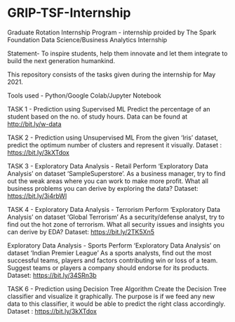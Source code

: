 # GRIP-TSF-Internship
Graduate Rotation Internship Program - internship proided by The Spark Foundation 
Data Science/Business Analytics Internship


Statement- To inspire students, help them innovate and let them integrate to build the next generation humankind.

This repository consists of the tasks given during the internship for May 2021. 

Tools used - Python/Google Colab/Jupyter Notebook

TASK 1 - Prediction using Supervised ML
Predict the percentage of an student based on the no. of study hours.
Data can be found at http://bit.ly/w-data


TASK 2 - Prediction using Unsupervised ML
From the given ‘Iris’ dataset, predict the optimum number of clusters and represent it visually.
Dataset : https://bit.ly/3kXTdox


TASK 3 - Exploratory Data Analysis - Retail
Perform ‘Exploratory Data Analysis’ on dataset ‘SampleSuperstore’.
As a business manager, try to find out the weak areas where you can work to make more profit.
What all business problems you can derive by exploring the data?
Dataset: https://bit.ly/3i4rbWl


TASK 4 - Exploratory Data Analysis - Terrorism
Perform ‘Exploratory Data Analysis’ on dataset ‘Global Terrorism’
As a security/defense analyst, try to find out the hot zone of terrorism.
What all security issues and insights you can derive by EDA?
Dataset: https://bit.ly/2TK5Xn5


Exploratory Data Analysis - Sports
Perform ‘Exploratory Data Analysis’ on dataset ‘Indian Premier League’
As a sports analysts, find out the most successful teams, players and factors contributing win or loss of a team.
Suggest teams or players a company should endorse for its products.
Dataset: https://bit.ly/34SRn3b


TASK 6 - Prediction using Decision Tree Algorithm
Create the Decision Tree classifier and visualize it graphically.
The purpose is if we feed any new data to this classifier, it would be able to predict the right class accordingly.
Dataset : https://bit.ly/3kXTdox
